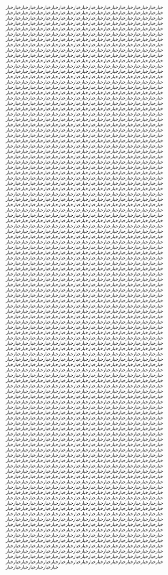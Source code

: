 خیارخیارخیارخیارخیارخیارخیارخیارخیارخیارخیارخیارخیارخیارخیارخیارخیارخیارخیارخیارخیارخیارخیارخیارخیارخیارخیارخیارخیارخیارخیارخیارخیارخیارخیارخیارخیارخیارخیارخیارخیارخیارخیارخیارخیارخیارخیارخیارخیارخیارخیارخیارخیارخیارخیارخیارخیارخیارخیارخیارخیارخیارخیارخیارخیارخیارخیارخیارخیارخیارخیارخیارخیارخیارخیارخیارخیارخیارخیارخیارخیارخیارخیارخیارخیارخیارخیارخیارخیارخیارخیارخیارخیارخیارخیارخیارخیارخیارخیارخیارخیارخیارخیارخیارخیارخیارخیارخیارخیارخیارخیارخیارخیارخیارخیارخیارخیارخیارخیارخیارخیارخیارخیارخیارخیارخیارخیارخیارخیارخیارخیارخیارخیارخیارخیارخیارخیارخیارخیارخیارخیارخیارخیارخیارخیارخیارخیارخیارخیارخیارخیارخیارخیارخیارخیارخیارخیارخیارخیارخیارخیارخیارخیارخیارخیارخیارخیارخیارخیارخیارخیارخیارخیارخیارخیارخیارخیارخیارخیارخیارخیارخیارخیارخیارخیارخیارخیارخیارخیارخیارخیارخیارخیارخیارخیارخیارخیارخیارخیارخیارخیارخیارخیارخیارخیارخیارخیارخیارخیارخیارخیارخیارخیارخیارخیارخیارخیارخیارخیارخیارخیارخیارخیارخیارخیارخیارخیارخیارخیارخیارخیارخیارخیارخیارخیارخیارخیارخیارخیارخیارخیارخیارخیارخیارخیارخیارخیارخیارخیارخیارخیارخیارخیارخیارخیارخیارخیارخیارخیارخیارخیارخیارخیارخیارخیارخیارخیارخیارخیارخیارخیارخیارخیارخیارخیارخیارخیارخیارخیارخیارخیارخیارخیارخیارخیارخیارخیارخیارخیارخیارخیارخیارخیارخیارخیارخیارخیارخیارخیارخیارخیارخیارخیارخیارخیارخیارخیارخیارخیارخیارخیارخیارخیارخیارخیارخیارخیارخیارخیارخیارخیارخیارخیارخیارخیارخیارخیارخیارخیارخیارخیارخیارخیارخیارخیارخیارخیارخیارخیارخیارخیارخیارخیارخیارخیارخیارخیارخیارخیارخیارخیارخیارخیارخیارخیارخیارخیارخیارخیارخیارخیارخیارخیارخیارخیارخیارخیارخیارخیارخیارخیارخیارخیارخیارخیارخیارخیارخیارخیارخیارخیارخیارخیارخیارخیارخیارخیارخیارخیارخیارخیارخیارخیارخیارخیارخیارخیارخیارخیارخیارخیارخیارخیارخیارخیارخیارخیارخیارخیارخیارخیارخیارخیارخیارخیارخیارخیارخیارخیارخیارخیارخیارخیارخیارخیارخیارخیارخیارخیارخیارخیارخیارخیارخیارخیارخیارخیارخیارخیارخیارخیارخیارخیارخیارخیارخیارخیارخیارخیارخیارخیارخیارخیارخیارخیارخیارخیارخیارخیارخیارخیارخیارخیارخیارخیارخیارخیارخیارخیارخیارخیارخیارخیارخیارخیارخیارخیارخیارخیارخیارخیارخیارخیارخیارخیارخیارخیارخیارخیارخیارخیارخیارخیارخیارخیارخیارخیارخیارخیارخیارخیارخیارخیارخیارخیارخیارخیارخیارخیارخیارخیارخیارخیارخیارخیارخیارخیارخیارخیارخیارخیارخیارخیارخیارخیارخیارخیارخیارخیارخیارخیارخیارخیارخیارخیارخیارخیارخیارخیارخیارخیارخیارخیارخیارخیارخیارخیارخیارخیارخیارخیارخیارخیارخیارخیارخیارخیارخیارخیارخیارخیارخیارخیارخیارخیارخیارخیارخیارخیارخیارخیارخیارخیارخیارخیارخیارخیارخیارخیارخیارخیارخیارخیارخیارخیارخیارخیارخیارخیارخیارخیارخیارخیارخیارخیارخیارخیارخیارخیارخیارخیارخیارخیارخیارخیارخیارخیارخیارخیارخیارخیارخیارخیارخیارخیارخیارخیارخیارخیارخیارخیارخیارخیارخیارخیارخیارخیارخیارخیارخیارخیارخیارخیارخیارخیارخیارخیارخیارخیارخیارخیارخیارخیارخیارخیارخیارخیارخیارخیارخیارخیارخیارخیارخیارخیارخیارخیارخیارخیارخیارخیارخیارخیارخیارخیارخیارخیارخیارخیارخیارخیارخیارخیارخیارخیارخیارخیارخیارخیارخیارخیارخیارخیارخیارخیارخیارخیارخیارخیارخیارخیارخیارخیارخیارخیارخیارخیارخیارخیارخیارخیارخیارخیارخیارخیارخیارخیارخیارخیارخیارخیارخیارخیارخیارخیارخیارخیارخیارخیارخیارخیارخیارخیارخیارخیارخیارخیارخیارخیارخیارخیارخیارخیارخیارخیارخیارخیارخیارخیارخیارخیارخیارخیارخیارخیارخیارخیارخیارخیارخیارخیارخیارخیارخیارخیارخیارخیارخیارخیارخیارخیارخیارخیارخیارخیارخیارخیارخیارخیارخیارخیارخیارخیارخیارخیارخیارخیارخیارخیارخیارخیارخیارخیارخیارخیارخیارخیارخیارخیارخیارخیارخیارخیارخیارخیارخیارخیارخیارخیارخیارخیارخیارخیارخیارخیارخیارخیارخیارخیارخیارخیارخیارخیارخیارخیارخیارخیارخیارخیارخیارخیارخیارخیارخیارخیارخیارخیارخیارخیارخیارخیارخیارخیارخیارخیارخیارخیارخیارخیارخیارخیارخیارخیارخیارخیارخیارخیارخیارخیارخیارخیارخیارخیارخیارخیارخیارخیارخیارخیارخیارخیارخیارخیارخیارخیارخیارخیارخیارخیارخیارخیارخیارخیارخیارخیارخیارخیارخیارخیارخیارخیارخیارخیارخیارخیارخیارخیارخیارخیارخیارخیارخیارخیارخیارخیارخیارخیارخیارخیارخیارخیارخیارخیارخیارخیارخیارخیارخیارخیارخیارخیارخیارخیارخیارخیارخیارخیارخیارخیارخیارخیارخیارخیارخیارخیارخیارخیارخیارخیارخیارخیارخیارخیارخیارخیارخیارخیارخیارخیارخیارخیارخیارخیارخیارخیارخیارخیارخیارخیارخیارخیارخیارخیارخیارخیارخیارخیارخیارخیارخیارخیارخیارخیارخیارخیارخیارخیارخیارخیارخیارخیارخیارخیارخیارخیارخیارخیارخیارخیارخیارخیارخیارخیارخیارخیارخیارخیارخیارخیارخیارخیارخیارخیارخیارخیارخیارخیارخیارخیارخیارخیارخیارخیارخیارخیارخیارخیارخیارخیارخیارخیارخیارخیارخیارخیارخیارخیارخیارخیارخیارخیارخیارخیارخیارخیارخیارخیارخیارخیارخیارخیارخیارخیارخیارخیارخیارخیارخیارخیارخیارخیارخیارخیارخیارخیارخیارخیارخیارخیارخیارخیارخیارخیارخیارخیارخیارخیارخیارخیارخیارخیارخیارخیارخیارخیارخیارخیارخیارخیارخیارخیارخیارخیارخیارخیارخیارخیارخیارخیارخیارخیارخیارخیارخیارخیارخیارخیارخیارخیارخیارخیارخیارخیارخیارخیارخیارخیارخیارخیارخیارخیارخیارخیارخیارخیارخیارخیارخیارخیارخیارخیارخیارخیارخیارخیارخیارخیارخیارخیارخیارخیارخیارخیارخیارخیارخیارخیارخیارخیارخیارخیارخیارخیارخیارخیارخیارخیارخیارخیارخیارخیارخیارخیارخیارخیارخیارخیارخیارخیارخیارخیارخیارخیارخیارخیارخیارخیارخیارخیارخیارخیارخیارخیارخیارخیارخیارخیارخیارخیارخیارخیارخیارخیارخیارخیارخیارخیارخیارخیارخیارخیارخیارخیارخیارخیارخیارخیارخیارخیارخیارخیارخیارخیارخیارخیارخیارخیارخیارخیارخیارخیارخیارخیارخیارخیارخیارخیارخیارخیارخیارخیارخیارخیارخیارخیارخیارخیارخیارخیارخیارخیارخیارخیارخیارخیارخیارخیارخیارخیارخیارخیارخیارخیارخیارخیارخیارخیارخیارخیارخیارخیارخیارخیارخیارخیارخیارخیارخیارخیارخیارخیارخیارخیارخیارخیارخیارخیارخیارخیارخیارخیارخیارخیارخیارخیارخیارخیارخیارخیارخیارخیارخیارخیارخیارخیارخیارخیارخیارخیارخیارخیارخیارخیارخیارخیارخیارخیارخیارخیارخیارخیارخیارخیارخیارخیارخیارخیارخیارخیارخیارخیارخیارخیارخیارخیارخیارخیارخیارخیارخیارخیارخیارخیارخیارخیارخیارخیارخیارخیارخیارخیارخیارخیارخیارخیارخیارخیارخیارخیارخیارخیارخیارخیارخیارخیارخیارخیارخیارخیارخیارخیارخیارخیارخیارخیارخیارخیارخیارخیارخیارخیارخیارخیارخیارخیارخیارخیارخیارخیارخیارخیارخیارخیارخیارخیارخیارخیارخیارخیارخیارخیارخیارخیارخیارخیارخیارخیارخیارخیارخیارخیارخیارخیارخیارخیارخیارخیارخیارخیارخیارخیارخیارخیارخیارخیارخیارخیارخیارخیارخیارخیارخیارخیارخیارخیارخیارخیارخیارخیارخیارخیارخیارخیارخیارخیارخیارخیارخیارخیارخیارخیارخیارخیارخیارخیارخیارخیارخیارخیارخیارخیارخیارخیارخیارخیارخیارخیارخیارخیارخیارخیارخیارخیارخیارخیارخیارخیارخیارخیارخیارخیارخیارخیارخیارخیارخیارخیارخیارخیارخیارخیارخیارخیارخیارخیارخیارخیارخیارخیارخیارخیارخیارخیارخیارخیارخیارخیارخیارخیارخیارخیارخیارخیارخیارخیارخیارخیارخیارخیارخیارخیارخیارخیارخیارخیارخیارخیارخیارخیارخیارخیارخیارخیارخیارخیارخیارخیارخیارخیارخیارخیارخیارخیارخیارخیارخیارخیارخیارخیارخیارخیارخیارخیارخیارخیارخیارخیارخیارخیارخیارخیارخیارخیارخیارخیارخیارخیارخیارخیارخیارخیارخیارخیارخیارخیارخیارخیارخیارخیارخیارخیارخیارخیارخیارخیارخیارخیارخیارخیارخیارخیارخیارخیارخیارخیارخیارخیارخیارخیارخیارخیارخیارخیارخیارخیارخیارخیارخیارخیارخیارخیارخیارخیارخیارخیارخیارخیارخیارخیارخیارخیارخیارخیارخیارخیارخیارخیارخیارخیارخیارخیارخیارخیارخیارخیارخیارخیارخیارخیارخیارخیارخیارخیارخیارخیارخیارخیارخیارخیارخیارخیارخیارخیارخیارخیارخیارخیارخیارخیارخیارخیارخیارخیارخیارخیارخیارخیارخیارخیارخیارخیارخیارخیارخیارخیارخیارخیارخیارخیارخیارخیارخیارخیارخیارخیارخیارخیارخیارخیارخیارخیارخیارخیارخیارخیارخیارخیارخیارخیارخیارخیارخیارخیارخیارخیارخیارخیارخیارخیارخیارخیارخیارخیارخیارخیارخیارخیارخیارخیارخیارخیارخیارخیارخیارخیارخیارخیارخیارخیارخیارخیارخیارخیارخیارخیارخیارخیارخیارخیارخیارخیارخیارخیارخیارخیارخیارخیارخیارخیارخیارخیارخیارخیارخیارخیارخیارخیارخیارخیارخیارخیارخیارخیارخیارخیارخیارخیارخیارخیارخیارخیارخیارخیارخیارخیارخیارخیارخیارخیارخیارخیارخیارخیارخیارخیارخیارخیارخیارخیارخیارخیارخیارخیارخیارخیارخیارخیارخیارخیارخیارخیارخیارخیارخیارخیارخیارخیارخیارخیارخیارخیارخیارخیارخیارخیارخیارخیارخیارخیارخیارخیارخیارخیارخیارخیارخیارخیارخیارخیارخیارخیارخیارخیارخیارخیارخیارخیارخیارخیارخیارخیارخیارخیارخیارخیارخیارخیارخیارخیارخیارخیارخیارخیارخیارخیارخیارخیارخیارخیارخیارخیارخیارخیارخیارخیارخیارخیارخیارخیارخیارخیارخیارخیارخیارخیارخیارخیارخیارخیارخیارخیارخیارخیارخیارخیارخیارخیارخیارخیارخیارخیارخیارخیارخیارخیارخیارخیارخیارخیارخیارخیارخیارخیارخیارخیارخیارخیارخیارخیارخیارخیارخیارخیارخیارخیارخیارخیارخیارخیارخیارخیارخیارخیارخیارخیارخیارخیارخیارخیارخیارخیارخیارخیارخیارخیارخیارخیارخیارخیارخیارخیارخیارخیارخیارخیارخیارخیارخیارخیارخیارخیارخیارخیارخیارخیارخیارخیارخیارخیارخیارخیارخیارخیارخیارخیارخیارخیارخیارخیارخیارخیارخیارخیارخیارخیارخیارخیارخیارخیارخیارخیارخیارخیارخیارخیارخیارخیارخیارخیارخیارخیارخیارخیارخیارخیارخیارخیارخیارخیارخیارخیارخیارخیارخیارخیارخیارخیارخیارخیارخیارخیارخیارخیارخیارخیارخیارخیارخیارخیارخیارخیارخیارخیارخیارخیارخیارخیارخیارخیارخیارخیارخیارخیارخیارخیارخیارخیارخیارخیارخیارخیارخیارخیارخیارخیارخیارخیارخیارخیارخیارخیارخیارخیارخیارخیارخیارخیارخیارخیارخیارخیارخیارخیارخیارخیارخیارخیارخیارخیارخیارخیارخیارخیارخیارخیارخیارخیارخیارخیارخیارخیارخیارخیارخیارخیارخیارخیارخیارخیارخیارخیارخیارخیارخیارخیارخیارخیارخیارخیارخیارخیارخیارخیارخیارخیارخیارخیارخیارخیارخیارخیارخیارخیارخیارخیارخیارخیارخیارخیارخیارخیارخیارخیارخیارخیارخیارخیارخیارخیارخیارخیارخیارخیارخیارخیارخیارخیارخیارخیارخیارخیارخیارخیارخیارخیارخیارخیارخیارخیارخیارخیارخیارخیارخیارخیارخیارخیارخیارخیارخیارخیارخیارخیارخیارخیارخیارخیارخیارخیارخیارخیارخیارخیارخیارخیارخیارخیارخیارخیارخیارخیارخیارخیارخیارخیارخیارخیارخیارخیارخیارخیارخیارخیارخیارخیارخیارخیارخیارخیارخیارخیارخیارخیارخیارخیارخیارخیارخیارخیارخیارخیارخیارخیارخیارخیارخیارخیارخیارخیارخیارخیارخیارخیارخیارخیارخیارخیارخیارخیارخیارخیارخیارخیارخیارخیارخیارخیارخیارخیارخیارخیارخیار
